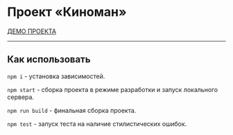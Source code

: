 # Проект «Киноман»

[ДЕМО ПРОЕКТА](https://v-zdorovcev.github.io/1507737-cinemaddict-15/)

---

## Как использовать

`npm i` - установка зависимостей.

`npm start` - сборка проекта в режиме разработки и запуск локального сервера.

`npm run build` - финальная сборка проекта.

`npm test` - запуск теста на наличие стилистических ошибок.
